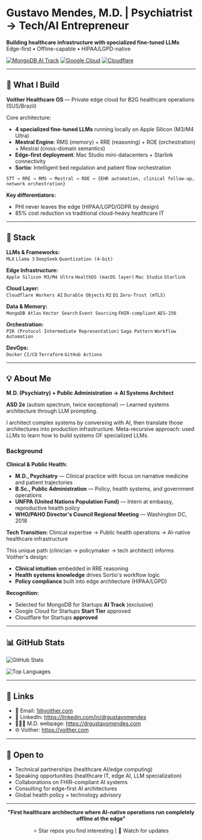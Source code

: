 
# Gustavo Mendes, M.D. | Psychiatrist → Tech/AI Entrepreneur

**Building healthcare infrastructure with specialized fine-tuned LLMs**  
Edge-first • Offline-capable • HIPAA/LGPD-native

[![MongoDB AI Track](https://img.shields.io/badge/MongoDB-AI_Track-00ED64?style=flat&logo=mongodb&logoColor=white)](https://mongodb.com/startups)
[![Google Cloud](https://img.shields.io/badge/Google_Cloud-Startups-4285F4?style=flat&logo=google-cloud&logoColor=white)](https://cloud.google.com/startup)
[![Cloudflare](https://img.shields.io/badge/Cloudflare-Workers_AI-F38020?style=flat&logo=cloudflare&logoColor=white)](https://cloudflare.com)

---

## 🧠 What I Build

**Voither Healthcare OS** — Private edge cloud for B2G healthcare operations (SUS/Brazil)

Core architecture:
- **4 specialized fine-tuned LLMs** running locally on Apple Silicon (M3/M4 Ultra)
- **Mestral Engine**: RMS (memory) + RRE (reasoning) + ROE (orchestration) + Mestral (cross-domain semantics)
- **Edge-first deployment**: Mac Studio mini-datacenters + Starlink connectivity
- **Sortio**: Intelligent bed regulation and patient flow orchestration

```
STT → RRE → RMS → Mestral → ROE → {EHR automation, clinical follow-up, network orchestration}
```

**Key differentiators:**
- PHI never leaves the edge (HIPAA/LGPD/GDPR by design)
- 85% cost reduction vs traditional cloud-heavy healthcare IT

---

## 🔧 Stack

**LLMs & Frameworks:**  
`MLX` `Llama 3` `DeepSeek` `Quantization (4-bit)`

**Edge Infrastructure:**  
`Apple Silicon M3/M4 Ultra` `HealthOS (macOS layer)` `Mac Studio` `Starlink`

**Cloud Layer:**  
`Cloudflare Workers AI` `Durable Objects` `R2` `D1` `Zero-Trust (mTLS)`

**Data & Memory:**  
`MongoDB Atlas` `Vector Search` `Event Sourcing` `FHIR-compliant` `AES-256`

**Orchestration:**  
`PIR (Protocol Intermediate Representation)` `Saga Pattern` `Workflow Automation`

**DevOps:**  
`Docker` `CI/CD` `Terraform` `GitHub Actions`

---

## 💡 About Me

**M.D. (Psychiatry) + Public Administration → AI Systems Architect**

**ASD 2e** (autism spectrum, twice exceptional) — Learned systems architecture through LLM prompting.

I architect complex systems by conversing with AI, then translate those architectures into production infrastructure. Meta-recursive approach: used LLMs to learn how to build systems OF specialized LLMs.

### Background

**Clinical & Public Health:**
- **M.D., Psychiatry** — Clinical practice with focus on narrative medicine and patient trajectories
- **B.Sc., Public Administration** — Policy, health systems, and government operations
- **UNFPA (United Nations Population Fund)** — Intern at embassy, reproductive health policy
- **WHO/PAHO Director's Council Regional Meeting** — Washington DC, 2018

**Tech Transition:**
Clinical expertise → Public health operations → AI-native healthcare infrastructure

This unique path (clinician → policymaker → tech architect) informs Voither's design:
- **Clinical intuition** embedded in RRE reasoning
- **Health systems knowledge** drives Sortio's workflow logic
- **Policy compliance** built into edge architecture (HIPAA/LGPD)

**Recognition:**
- Selected for MongoDB for Startups **AI Track** (exclusive)
- Google Cloud for Startups **Start Tier** approved
- Cloudflare for Startups **approved**

---

## 📊 GitHub Stats

![GitHub Stats](https://github-readme-stats.vercel.app/api?username=myselfgus&show_icons=true&theme=dark&hide_border=true&bg_color=0D1117&title_color=00ED64&icon_color=F38020&text_color=C9D1D9)

![Top Languages](https://github-readme-stats.vercel.app/api/top-langs/?username=myselfgus&layout=compact&theme=dark&hide_border=true&bg_color=0D1117&title_color=00ED64&text_color=C9D1D9)

---

## 🔗 Links

- 📧 Email: 1@voither.com
- 💼 LinkedIn: https://linkedin.com/in/drgustavomendes
- 👨🏻‍⚕️ M.D. webpage: https://drgustavomendes.com
- 🌐 Voither: https://voither.com

---

## 🤝 Open to

- Technical partnerships (healthcare AI/edge computing)
- Speaking opportunities (healthcare IT, edge AI, LLM specialization)
- Collaborations on FHIR-compliant AI systems
- Consulting for edge-first AI architectures
- Global health policy + technology advisory

---

<div align="center">

**"First healthcare architecture where AI-native operations run completely offline at the edge"**

⭐ Star repos you find interesting | 🔔 Watch for updates

</div>
